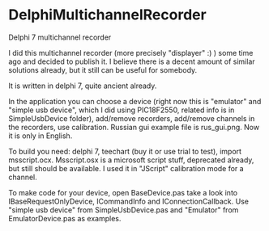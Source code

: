 # DelphiMultichannelRecorder
Delphi 7 multichannel recorder

I did this multichannel recorder (more precisely "displayer" :) ) some time ago and decided to publish it. 
I believe there is a decent amount of similar solutions already, but it still can be useful for somebody.

It is written in delphi 7, quite ancient already.

In the application you can choose a device (right now this is "emulator" and "simple usb device", which I did using PIC18F2550, related info is in SimpleUsbDevice folder),
add/remove recorders, add/remove channels in the recorders, use calibration. Russian gui example file is rus_gui.png. Now it is only in English.

To build you need: delphi 7, teechart (buy it or use trial to test), import msscript.ocx. Msscript.osx is a microsoft script stuff,
deprecated already, but still should be available. I used it in "JScript" calibration mode for a channel.

To make code for your device, open BaseDevice.pas take a look into IBaseRequestOnlyDevice, ICommandInfo and IConnectionCallback.
Use "simple usb device" from SimpleUsbDevice.pas and "Emulator" from EmulatorDevice.pas as examples.


